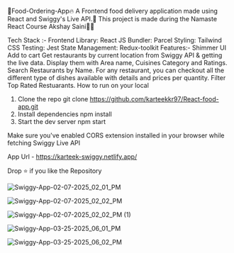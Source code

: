 🙏Food-Ordering-App🔥
A Frontend food delivery application made using React and Swiggy's Live API.🚀 This project is made during the Namaste React Course Akshay Saini👩‍💻

Tech Stack :-
Frontend Library: React JS
Bundler: Parcel
Styling: Tailwind CSS
Testing: Jest
State Management: Redux-toolkit
Features:-
Shimmer UI
Add to cart
Get restaurants by current location from Swiggy API & getting the live data.
Display them with Area name, Cuisines Category and Ratings.
Search Restaurants by Name.
For any restaurant, you can checkout all the different type of dishes available with details and prices per quantity.
Filter Top Rated Restuarants.
How to run on your local
1. Clone the repo
git clone https://github.com/karteekkr97/React-food-app.git
2. Install dependencies
npm install
3. Start the dev server
npm start

Make sure you've enabled CORS extension installed in your browser while fetching Swiggy Live API

App Url - https://karteek-swiggy.netlify.app/

Drop ⭐ if you like the Repository

![Swiggy-App-02-07-2025_02_01_PM](https://github.com/user-attachments/assets/41c9f329-6e32-457a-b24b-344d8a59e1e3)

![Swiggy-App-02-07-2025_02_02_PM](https://github.com/user-attachments/assets/00ea1228-e4a0-431e-a9c2-1eade4a21c60)

![Swiggy-App-02-07-2025_02_02_PM (1)](https://github.com/user-attachments/assets/d78b5b49-a633-4c53-9320-ebdcefd009a0)

![Swiggy-App-03-25-2025_06_01_PM](https://github.com/user-attachments/assets/a6fd0888-3212-4add-9f8e-f2755597809c)

![Swiggy-App-03-25-2025_06_02_PM](https://github.com/user-attachments/assets/b916b7d6-65d6-4d67-adb9-1e0e6e3d5d17)


